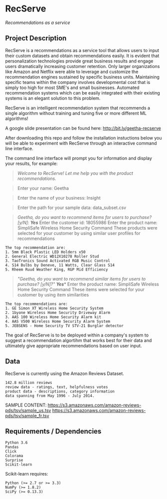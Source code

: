 # RecServe
*Recommendations as a service*


## Project Description

RecServe is a recommendations as a service tool that allows users to input their custom datasets and obtain recommendations easily. It is evident that personalization technologies provide great business results and engage users dramatically increasing customer retention. Only larger organizations like Amazon and Netflix were able to leverage and customize the recommendation engines sustained by specific business units. Maintaining specific teams within the company involves developmental cost that is simply too high for most SME's and small businesses. Automated recommendation systems which can be easily integrated with their existing systems is an elegant solution to this problem.

RecServe is an intelligent recommendation system that recommends a single algorithm without training and tuning five or more different ML algorithms!

A google slide presentation can be found here: http://bit.ly/geetha-recserve

After downloading this repo and follow the installation instuctions below you will be able to experiment with RecServe through an interactive command line interface.

The command line interface will prompt you for information and display your results, for example: 

> *Welcome to RecServe! Let me help you with the product recommendations.*

> Enter your name: Geetha

> Enter the name of your business: Insight

> Enter the path for your sample data: data_subset.csv


> *Geetha, do you want to recommend items for users to purchase? [y/N]*: 
> ***Yes***
> Enter the customer id: 18055986
> Enter the product name: SimpliSafe Wireless Home Security Command
> These products were selected for your customer by using similar user profiles for recommendations

	The top recommendation are:
	1. 5mm Black Plastic LED Holders x50
	2. General Electric WD12X10278 Roller Stud
	3. TaoTronics Sound Activated RGB Music Control
	4. S14 Bulbs by Deneve, 11 Watts, Clear Glass S14
	5. Rheem Ruud Weather King, RGP Mid Efficiency
	
	
> *"Geetha, do you want to recommend similar items for users to purchase? [y/N]?"*
> ***Yes****
> Enter the product name: SimpliSafe Wireless Home Security Command
> These items were selected for your customer by using item similarities

	The top recommendations are:
	1. GE Simon XT Wireless Home Security System
	2. 1byone Wireless Home Security Driveway Alarm
	3. AAS 100 Wireless Home Security Alarm kit
	4. AAS V500 Wireless Home Security Alarm System
	5. JEBSENS - Home Security TV STV-21 Burglar detector
	

The goal of RecServe is to be deployed within a company's system to suggest a recommendation algortihm that works best for their data and ultimately give appropriate recommendations based on user input.

## Data

RecServe is currently using the Amazon Reviews Dataset.

	142.8 million reviews
	review data - ratings, text, helpfulness votes
	product data - descriptions, category information
	data spanning from May 1996 - July 2014.

SAMPLE CONTENT:
https://s3.amazonaws.com/amazon-reviews-pds/tsv/sample_us.tsv
https://s3.amazonaws.com/amazon-reviews-pds/tsv/sample_fr.tsv 


## Requirements / Dependencies
	Python 3.6
	Pandas 
	Click 
	Colorama 
	Surprise  
	Scikit-learn 
Scikit-learn requires:

    Python (>= 2.7 or >= 3.3)
    NumPy (>= 1.8.2)
    SciPy (>= 0.13.3)	
